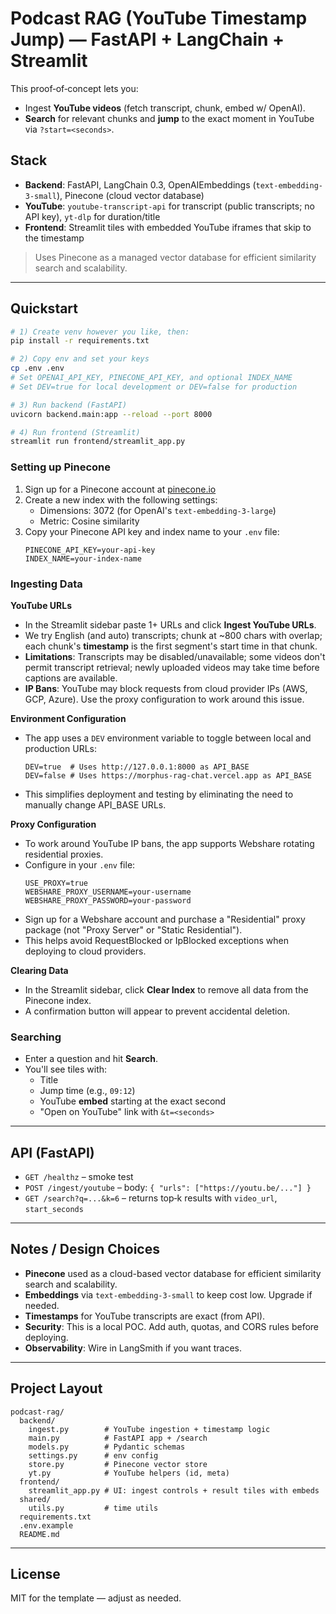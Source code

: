# Podcast RAG (YouTube Timestamp Jump) — FastAPI + LangChain + Streamlit

This proof‑of‑concept lets you:
- Ingest **YouTube videos** (fetch transcript, chunk, embed w/ OpenAI).
- **Search** for relevant chunks and **jump** to the exact moment in YouTube via `?start=<seconds>`.

## Stack
- **Backend**: FastAPI, LangChain 0.3, OpenAIEmbeddings (`text-embedding-3-small`), Pinecone (cloud vector database)
- **YouTube**: `youtube-transcript-api` for transcript (public transcripts; no API key), `yt-dlp` for duration/title
- **Frontend**: Streamlit tiles with embedded YouTube iframes that skip to the timestamp

> Uses Pinecone as a managed vector database for efficient similarity search and scalability.

---

## Quickstart

```bash
# 1) Create venv however you like, then:
pip install -r requirements.txt

# 2) Copy env and set your keys
cp .env .env
# Set OPENAI_API_KEY, PINECONE_API_KEY, and optional INDEX_NAME
# Set DEV=true for local development or DEV=false for production

# 3) Run backend (FastAPI)
uvicorn backend.main:app --reload --port 8000

# 4) Run frontend (Streamlit)
streamlit run frontend/streamlit_app.py
```

### Setting up Pinecone

1. Sign up for a Pinecone account at [pinecone.io](https://www.pinecone.io/)
2. Create a new index with the following settings:
   - Dimensions: 3072 (for OpenAI's `text-embedding-3-large`)
   - Metric: Cosine similarity
3. Copy your Pinecone API key and index name to your `.env` file:
   ```
   PINECONE_API_KEY=your-api-key
   INDEX_NAME=your-index-name
   ```

### Ingesting Data

**YouTube URLs**
- In the Streamlit sidebar paste 1+ URLs and click **Ingest YouTube URLs**.
- We try English (and auto) transcripts; chunk at ~800 chars with overlap; each chunk's **timestamp** is the first segment's start time in that chunk.
- **Limitations**: Transcripts may be disabled/unavailable; some videos don't permit transcript retrieval; newly uploaded videos may take time before captions are available.
- **IP Bans**: YouTube may block requests from cloud provider IPs (AWS, GCP, Azure). Use the proxy configuration to work around this issue.

**Environment Configuration**
- The app uses a `DEV` environment variable to toggle between local and production URLs:
  ```
  DEV=true  # Uses http://127.0.0.1:8000 as API_BASE
  DEV=false # Uses https://morphus-rag-chat.vercel.app as API_BASE
  ```
- This simplifies deployment and testing by eliminating the need to manually change API_BASE URLs.

**Proxy Configuration**
- To work around YouTube IP bans, the app supports Webshare rotating residential proxies.
- Configure in your `.env` file:
  ```
  USE_PROXY=true
  WEBSHARE_PROXY_USERNAME=your-username
  WEBSHARE_PROXY_PASSWORD=your-password
  ```
- Sign up for a Webshare account and purchase a "Residential" proxy package (not "Proxy Server" or "Static Residential").
- This helps avoid RequestBlocked or IpBlocked exceptions when deploying to cloud providers.

**Clearing Data**
- In the Streamlit sidebar, click **Clear Index** to remove all data from the Pinecone index.
- A confirmation button will appear to prevent accidental deletion.

### Searching
- Enter a question and hit **Search**.
- You'll see tiles with:
  - Title
  - Jump time (e.g., `09:12`)
  - YouTube **embed** starting at the exact second
  - "Open on YouTube" link with `&t=<seconds>`

---

## API (FastAPI)

- `GET /healthz` – smoke test
- `POST /ingest/youtube` – body: `{ "urls": ["https://youtu.be/..."] }`
- `GET /search?q=...&k=6` – returns top‑k results with `video_url`, `start_seconds`

---

## Notes / Design Choices
- **Pinecone** used as a cloud-based vector database for efficient similarity search and scalability.
- **Embeddings** via `text-embedding-3-small` to keep cost low. Upgrade if needed.
- **Timestamps** for YouTube transcripts are exact (from API).
- **Security**: This is a local POC. Add auth, quotas, and CORS rules before deploying.
- **Observability**: Wire in LangSmith if you want traces.

---

## Project Layout
```
podcast-rag/
  backend/
    ingest.py        # YouTube ingestion + timestamp logic
    main.py          # FastAPI app + /search
    models.py        # Pydantic schemas
    settings.py      # env config
    store.py         # Pinecone vector store
    yt.py            # YouTube helpers (id, meta)
  frontend/
    streamlit_app.py # UI: ingest controls + result tiles with embeds
  shared/
    utils.py         # time utils
  requirements.txt
  .env.example
  README.md
```

---

## License
MIT for the template — adjust as needed.
